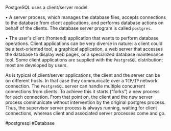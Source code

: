 PostgreSQL uses a client/server model.

• A server process, which manages the database files, accepts connections to the database from client applications, and performs database actions on behalf of the clients. The database server program is called ``postgres``.

• The user's client (frontend) application that wants to perform database operations. Client applications can be very diverse in nature: a client could be a text-oriented tool, a graphical application, a web server that accesses the database to display web pages, or a specialized database maintenance tool. Some client applications are supplied with the ``PostgreSQL`` distribution; most are developed by users.

As is typical of client/server applications, the client and the server can be on different hosts. In that case they communicate over a ``TCP/IP`` network connection.
The ``PostgreSQL`` server can handle multiple concurrent connections from clients. To achieve this it starts (“forks”) a new process for each connection. From that point on, the client and the new server process communicate without intervention by the original postgres process. Thus, the supervisor server process is always running, waiting for client connections, whereas client and associated server processes come and go.

#postgresql #Database 